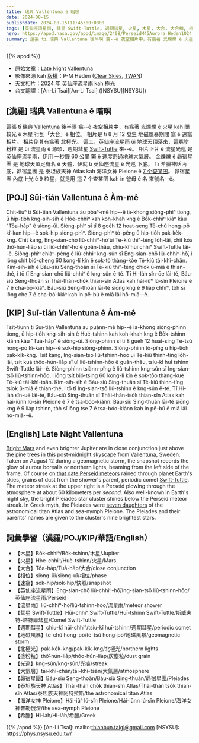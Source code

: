 ```yaml
---
title: 瑞典 Vallentuna ê 暗暝
date: 2024-08-15
publishdate: 2024-08-15T11:45:00+0800
tags: [英仙座流星雨, 彗星 Swift-Tuttle, 週期彗星, 火星, 木星, 大合, 大合相, 相位, 地磁風暴, 北極光, 塗粉粒, 流星雨, 大氣層, 昴宿星團, 泰坦族天神 Atlas, 海洋女神 Pleione, 希臘, 速翕, 光巡]
hero: https://apod.nasa.gov/apod/image/2408/PerseidM45Aurora_Heden1024.jpg
summary: 這張 tī 瑞典 Vallentuna 後半暝 翕--ê 夜空相片中，有翕著 光爍爍 ê 火星 kah 閣較光 ê 木星 行到「大合」ê 相位。
---
```


{{% apod %}}

- 原始文章：[Late Night Vallentuna](https://apod.nasa.gov/apod/ap240815.html)
- 影像來源 kah [版權][copyright]：P-M Hedén ([Clear Skies](http://www.clearskies.se/), [TWAN](http://www.twanight.org/))
- 天文相片：[2024 年 英仙座流星雨 kah 極光](https://www.facebook.com/media/set/?set=a.488496753878907&type=3)
- 台文翻譯：[An-Li Tsai][An-Li Tsai] ([NSYSU][NSYSU])

## [漢羅] 瑞典 Vallentuna ê 暗暝
這張 tī 瑞典 [Vallentuna][Vallentuna] 後半暝 翕--ê 夜空相片中，有翕著 [光爍爍 ê 火星][Bright Mars] kah 閣較光 ê 木星 行到「大合」ê 相位。
相片是 tī 8 月 12 發生 地磁風暴期間 翕 ê 速翕相片。
相片倒爿有翕著 北極光。
[這工，英仙座流星雨][that date Perseid meteors] ùi 地球天頂落來，這寡塗粉粒 是 ùi 流星雨 ê 源頭，週期彗星 [Swift-Tuttle][Swift-Tuttle] 來--ê。
相片正爿 ê 流星光巡 是 英仙座流星雨，伊用 一秒鐘 60 公里 緊 ê 速度迵過地球大氣層。
金爍爍 ê 昴宿星團 是 地球天頂足有名 ê 天體，伊就 tī 英仙座流星 ê 光巡 下底。
Tī 希臘神話內底，昴宿星團 是 泰坦族天神 Atlas kah 海洋女神 Pleione ê [7 个查某囝][seven daughters]。
昴宿星團 內底上光 ê 9 粒星，就是用 這 7 个查某囝 kah in 爸母 ê 名 來號名--ê。

## [POJ] Sūi-tián Vallentuna ê Àm-mê
Chit-tiuⁿ tī Sūi-tián Vallentuna āu pòaⁿ-mê hip--ê iā-khong siòng-phìⁿ tiong, ū hip-tio̍h kng-sih-sih ê Hóe-chhiⁿ kah koh-khah kng ê Bo̍k-chhiⁿ kiâⁿ kàu "Tōa-ha̍p" ê siòng-ūi.
Siòng-phìⁿ sī tī 8 goe̍h 12 hoat-seng Tē-chû hong-pō kî-kan hip--ê sok-hip siòng-phìⁿ.
Siòng-phìⁿ tò-pêng ū hip-tio̍h pak-ke̍k-kng.
Chit kang, Eng-sian-chō liû-chhiⁿ-hō͘ ùi Tē-kiû thiⁿ-téng lo̍h-lâi, chit kóa thô͘-hún-lia̍p sī ùi liû-chhiⁿ-hō͘ ê goân-thâu, chiu-kî hūi chhiⁿ Swift-Tuttle lâi--ê.
Siòng-phìⁿ chiàⁿ-pêng ê liû-chhiⁿ kng-sûn sī Eng-sian-chō liû-chhiⁿ-hō͘, i iōng chi̍t bió-cheng 60 kong-lí kín ê sok-tō͘ thàng-kòe Tē-kiû tāi-khì-chân.
Kim-sih-sih ê Báu-siù Seng-thoân sī Tē-kiû thiⁿ-téng chiok ū-miâ ê thian-thé, i tō tī Eng-sian-chō liû-chhiⁿ ê kng-sûn ē-té.
Tī Hi-la̍h sîn-ōe lāi-té, Báu-siù Seng-thoân sī Thài-thán-cho̍k thian-sîn Atlas kah hái-iûⁿ lú-sîn Pleione ê 7 ê cha-bó͘-kiáⁿ.
Báu-siù Seng-thoân lāi-té siōng kng ê 9 lia̍p chhiⁿ, to̍h sī iōng che 7 ê cha-bó͘-kiáⁿ kah in pē-bú ê miâ lâi hō-miâ--ê.

## [KIP] Suī-tián Vallentuna ê Àm-mê
Tsit-tiunn tī Suī-tián Vallentuna āu puànn-mê hip--ê iā-khong siòng-phìnn tiong, ū hip-tio̍h kng-sih-sih ê Hué-tshinn kah koh-khah kng ê Bo̍k-tshinn kiânn kàu "Tuā-ha̍p" ê siòng-ūi.
Siòng-phìnn sī tī 8 gue̍h 12 huat-sing Tē-tsû hong-pō kî-kan hip--ê sok-hip siòng-phìnn.
Siòng-phìnn tò-pîng ū hip-tio̍h pak-ki̍k-kng.
Tsit kang, Ing-sian-tsō liû-tshinn-hōo uì Tē-kiû thinn-tíng lo̍h-lâi, tsit kuá thôo-hún-lia̍p sī uì liû-tshinn-hōo ê guân-thâu, tsiu-kî huī tshinn Swift-Tuttle lâi--ê.
Siòng-phìnn tsiànn-pîng ê liû-tshinn kng-sûn sī Ing-sian-tsō liû-tshinn-hōo, i iōng tsi̍t bió-tsing 60 kong-lí kín ê sok-tōo thàng-kuè Tē-kiû tāi-khì-tsân.
Kim-sih-sih ê Báu-siù Sing-thuân sī Tē-kiû thinn-tíng tsiok ū-miâ ê thian-thé, i tō tī Ing-sian-tsō liû-tshinn ê kng-sûn ē-té.
Tī Hi-la̍h sîn-uē lāi-té, Báu-siù Sing-thuân sī Thài-thán-tso̍k thian-sîn Atlas kah hái-iûnn lú-sîn Pleione ê 7 ê tsa-bóo-kiánn.
Báu-siù Sing-thuân lāi-té siōng kng ê 9 lia̍p tshinn, to̍h sī iōng tse 7 ê tsa-bóo-kiánn kah in pē-bú ê miâ lâi hō-miâ--ê.

## [English] Late Night Vallentuna
[Bright Mars][Bright Mars] and even brighter Jupiter are in close conjunction just above the pine trees in this post-midnight skyscape from [Vallentuna][Vallentuna], Sweden.
Taken on August 12 during a geomagnetic storm, the snapshot records the glow of aurora borealis or northern lights, beaming from the left side of the frame.
Of course on [that date Perseid meteors][that date Perseid meteors] rained through planet Earth's skies, grains of dust from the shower's parent, periodic comet [Swift-Tuttle][Swift-Tuttle].
The meteor streak at the upper right is a Perseid plowing through the atmosphere at about 60 kilometers per _second_.
Also well-known in Earth's night sky, the bright Pleiades star cluster shines below the Perseid meteor streak.
In Greek myth, the Pleiades were [seven daughters][seven daughters] of the astronomical titan Atlas and sea-nymph Pleione.
The Pleiades and their parents' names are given to the cluster's nine brightest stars.

## 詞彙學習（漢羅/POJ/KIP/華語/English）
- 【木星】Bo̍k-chhiⁿ/Bo̍k-tshinn/木星/Jupiter
- 【火星】Hòe-chhiⁿ/Huè-tshinn/火星/Mars
- 【大合】Tōa-ha̍p/Tuā-ha̍p/大合/close conjunction
- 【相位】siòng-ūi/siòng-uī/相位/phase
- 【速翕】sok-hip/sok-hip/快照/snapshot
- 【英仙座流星雨】Eng-sian-chō liû-chhiⁿ-hō͘/Ing-sian-tsō liû-tshinn-hōo/英仙座流星雨/Perseid
- 【流星雨】liû-chhiⁿ-hō͘/liû-tshinn-hōo/流星雨/meteor shower
- 【彗星 Swift-Tuttle】Hūi-chhiⁿ Swift-Tuttle/Huī-tshinn Swift-Tuttle/斯威夫特-塔特爾彗星/Comet Swift-Tuttle
- 【週期彗星】chiu-kî hūi-chhiⁿ/tsiu-kî huī-tshinn/週期彗星/periodic comet
- 【地磁風暴】tē-chû hong-pō/tē-tsû hong-pō/地磁風暴/geomagnetic storm
- 【北極光】pak-ke̍k-kng/pak-ki̍k-kng/北極光/northern lights
- 【塗粉粒】thô͘-hún-lia̍p/thôo-hún-lia̍p/灰塵粒/dust grain
- 【光巡】kng-sûn/kng-sûn/光痕/streak
- 【大氣層】tāi-khì-chân/tāi-khì-tsân/大氣層/atmosphere
- 【昴宿星團】Báu-siù Seng-thoân/Báu-siù Sing-thuân/昴宿星團/Pleiades
- 【泰坦族天神 Atlas】Thài-thán cho̍k thian-sîn Atlas/Thài-thán tso̍k thian-sîn Atlas/泰坦族天神阿特拉斯/the astronomical titan Atlas
- 【海洋女神 Pleione】Hái-iûⁿ lú-sîn Pleione/Hái-iûnn lú-sîn Pleione/海洋女神普勒俄涅/the sea-nymph Pleione
- 【希臘】Hi-la̍h/Hi-la̍h/希臘/Greek

{{% /apod %}}
[An-Li Tsai]: mailto:thianbun.taigi@gmail.com
[NSYSU]: https://phys.nsysu.edu.tw/

[copyright]: https://apod.nasa.gov/apod/fap/lib/about_apod.html#srapply
[License3]: https://creativecommons.org/licenses/by/3.0/
[License2]:https://creativecommons.org/licenses/by-nc-nd/2.0/

[Bright Mars]:https://apod.nasa.gov/apod/ap240802.html
[Vallentuna]:https://apod.nasa.gov/apod/ap150319.html
[that date Perseid meteors]:https://science.nasa.gov/solar-system/meteors-meteorites/perseids/
[Swift-Tuttle]:https://apod.nasa.gov/apod/ap240808.html
[seven daughters]:https://en.wikipedia.org/wiki/Pleiades_(Greek_mythology)
